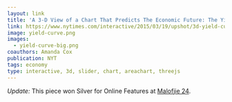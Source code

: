 ```yaml
---
layout: link
title: 'A 3-D View of a Chart That Predicts The Economic Future: The Yield Curve'
link: https://www.nytimes.com/interactive/2015/03/19/upshot/3d-yield-curve-economic-growth.html
image: yield-curve.png
images: 
  - yield-curve-big.png
coauthors: Amanda Cox
publication: NYT
tags: economy
type: interactive, 3d, slider, chart, areachart, threejs
---
```


_Update:_ This piece won Silver for Online Features at [Malofjie 24](https://www.malofiejgraphics.com/wp-content/uploads/2016/03/M24_-AWARDS-LIST_OK.pdf).
